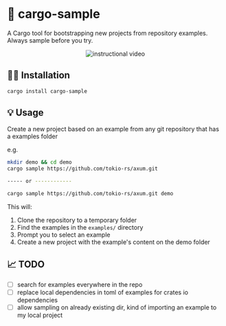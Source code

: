# 🍷 cargo-sample

A Cargo tool for bootstrapping new projects from repository examples.
Always sample before you try.

<p align="center">
  <img alt="instructional video" src="https://github.com/user-attachments/assets/0b5559dd-c4d3-4773-990e-c4e556bfab43">
</p>


## 🧑‍🔧 Installation

```bash
cargo install cargo-sample
```

## 💡 Usage

Create a new project based on an example from any git repository that has a examples folder

e.g.
```bash
mkdir demo && cd demo
cargo sample https://github.com/tokio-rs/axum.git

----- or ------------

cargo sample https://github.com/tokio-rs/axum.git demo
```

This will:
1. Clone the repository to a temporary folder
2. Find the examples in the `examples/` directory
3. Prompt you to select an example
3. Create a new project with the example's content on the demo folder

## 📈 TODO

- [ ] search for examples everywhere in the repo
- [ ] replace local dependencies in toml of examples for crates io dependencies
- [ ] allow sampling on already existing dir, kind of importing an example to my local project
